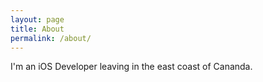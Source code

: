 ```yaml
---
layout: page
title: About
permalink: /about/
---
```


I'm an iOS Developer leaving in the east coast of Cananda.
